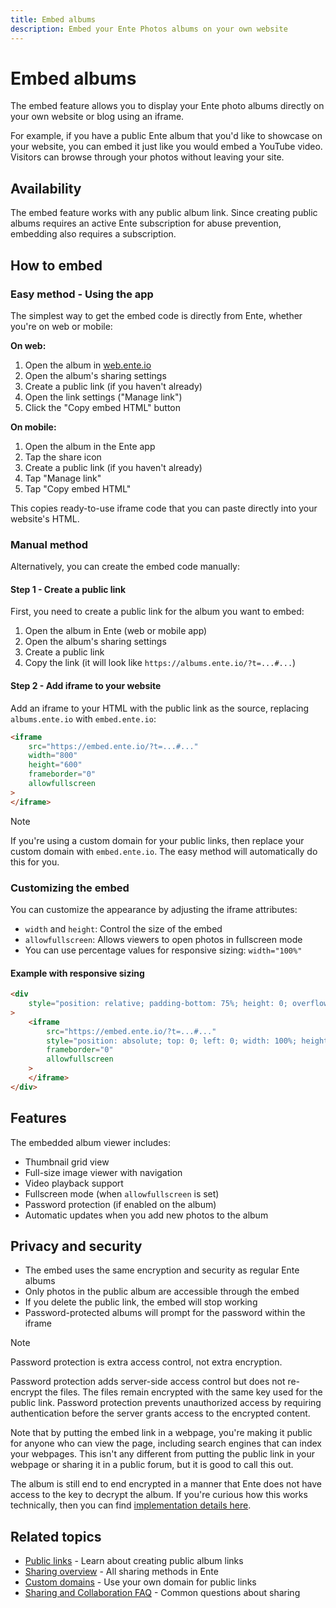 ```yaml
---
title: Embed albums
description: Embed your Ente Photos albums on your own website
---
```


# Embed albums

The embed feature allows you to display your Ente photo albums directly on your own website or blog using an iframe.

For example, if you have a public Ente album that you'd like to showcase on your website, you can embed it just like you would embed a YouTube video. Visitors can browse through your photos without leaving your site.

## Availability

The embed feature works with any public album link. Since creating public albums requires an active Ente subscription for abuse prevention, embedding also requires a subscription.

## How to embed

### Easy method - Using the app

The simplest way to get the embed code is directly from Ente, whether you're on web or mobile:

**On web:**

1. Open the album in [web.ente.io](https://web.ente.io)
2. Open the album's sharing settings
3. Create a public link (if you haven't already)
4. Open the link settings ("Manage link")
5. Click the "Copy embed HTML" button

**On mobile:**

1. Open the album in the Ente app
2. Tap the share icon
3. Create a public link (if you haven't already)
4. Tap "Manage link"
5. Tap "Copy embed HTML"

This copies ready-to-use iframe code that you can paste directly into your website's HTML.

### Manual method

Alternatively, you can create the embed code manually:

#### Step 1 - Create a public link

First, you need to create a public link for the album you want to embed:

1. Open the album in Ente (web or mobile app)
2. Open the album's sharing settings
3. Create a public link
4. Copy the link (it will look like `https://albums.ente.io/?t=...#...`)

#### Step 2 - Add iframe to your website

Add an iframe to your HTML with the public link as the source, replacing `albums.ente.io` with `embed.ente.io`:

```html
<iframe
    src="https://embed.ente.io/?t=...#..."
    width="800"
    height="600"
    frameborder="0"
    allowfullscreen
>
</iframe>
```

> [!NOTE]
>
> If you're using a custom domain for your public links, then replace your custom domain with `embed.ente.io`. The easy method will automatically do this for you.

### Customizing the embed

You can customize the appearance by adjusting the iframe attributes:

- `width` and `height`: Control the size of the embed
- `allowfullscreen`: Allows viewers to open photos in fullscreen mode
- You can use percentage values for responsive sizing: `width="100%"`

#### Example with responsive sizing

```html
<div
    style="position: relative; padding-bottom: 75%; height: 0; overflow: hidden;"
>
    <iframe
        src="https://embed.ente.io/?t=...#..."
        style="position: absolute; top: 0; left: 0; width: 100%; height: 100%;"
        frameborder="0"
        allowfullscreen
    >
    </iframe>
</div>
```

## Features

The embedded album viewer includes:

- Thumbnail grid view
- Full-size image viewer with navigation
- Video playback support
- Fullscreen mode (when `allowfullscreen` is set)
- Password protection (if enabled on the album)
- Automatic updates when you add new photos to the album

## Privacy and security

- The embed uses the same encryption and security as regular Ente albums
- Only photos in the public album are accessible through the embed
- If you delete the public link, the embed will stop working
- Password-protected albums will prompt for the password within the iframe

> [!NOTE]
>
> Password protection is extra access control, not extra encryption.
>
> Password protection adds server-side access control but does not re-encrypt the files. The files remain encrypted with the same key used for the public link. Password protection prevents unauthorized access by requiring authentication before the server grants access to the encrypted content.

Note that by putting the embed link in a webpage, you're making it public for anyone who can view the page, including search engines that can index your webpages. This isn't any different from putting the public link in your webpage or sharing it in a public forum, but it is good to call this out.

The album is still end to end encrypted in a manner that Ente does not have access to the key to decrypt the album. If you're curious how this works technically, then you can find [implementation details here](https://ente.io/blog/building-shareable-links/).

## Related topics

- [Public links](/photos/features/sharing-and-collaboration/public-links) - Learn about creating public album links
- [Sharing overview](/photos/features/sharing-and-collaboration/share) - All sharing methods in Ente
- [Custom domains](/photos/features/sharing-and-collaboration/custom-domains/) - Use your own domain for public links
- [Sharing and Collaboration FAQ](/photos/faq/sharing-and-collaboration) - Common questions about sharing
